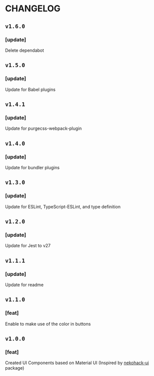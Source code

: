 # CHANGELOG

## `v1.6.0`

### [update]
Delete dependabot

## `v1.5.0`

### [update]
Update for Babel plugins

## `v1.4.1`

### [update]
Update for purgecss-webpack-plugin

## `v1.4.0`

### [update]
Update for bundler plugins

## `v1.3.0`

### [update]
Update for ESLint, TypeScript-ESLint, and type definition

## `v1.2.0`

### [update]
Update for Jest to v27

## `v1.1.1`

### [update]
Update for readme

## `v1.1.0`

### [feat]
Enable to make use of the color in buttons

## `v1.0.0`

### [feat]
Created UI Components based on Material UI (Inspired by [nekohack-ui](https://www.npmjs.com/package/nekohack-ui) package)
